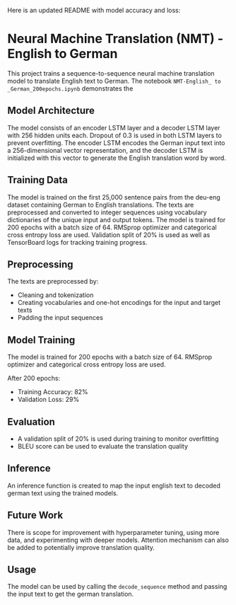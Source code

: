  Here is an updated README with model accuracy and loss:

# Neural Machine Translation (NMT) - English to German

This project trains a sequence-to-sequence neural machine translation model to translate English text to German. 
The notebook `NMT-English_ to _German_200epochs.ipynb` demonstrates the 

## Model Architecture
The model consists of an encoder LSTM layer and a decoder LSTM layer with 256 hidden units each. Dropout of 0.3 is used in both LSTM layers to prevent overfitting.
The encoder LSTM encodes the German input text into a 256-dimensional vector representation, and the decoder LSTM is initialized with this vector to generate the English translation word by word.

## Training Data 

The model is trained on the first 25,000 sentence pairs from the deu-eng dataset containing German to English translations. 
The texts are preprocessed and converted to integer sequences using vocabulary dictionaries of the unique input and output tokens.
The model is trained for 200 epochs with a batch size of 64. RMSprop optimizer and categorical cross entropy loss are used. 
Validation split of 20% is used as well as TensorBoard logs for tracking training progress.

## Preprocessing
The texts are preprocessed by:
- Cleaning and tokenization
- Creating vocabularies and one-hot encodings for the input and target texts 
- Padding the input sequences

## Model Training
The model is trained for 200 epochs with a batch size of 64. RMSprop optimizer and categorical cross entropy loss are used.

After 200 epochs:
- Training Accuracy: 82%
- Validation Loss: 29%

## Evaluation
- A validation split of 20% is used during training to monitor overfitting
- BLEU score can be used to evaluate the translation quality

## Inference
An inference function is created to map the input english text to decoded german text using the trained models. 

## Future Work
There is scope for improvement with hyperparameter tuning, using more data, and experimenting with deeper models. Attention mechanism can also be added to potentially improve translation quality.

## Usage
The model can be used by calling the `decode_sequence` method and passing the input text to get the german translation.
